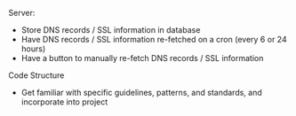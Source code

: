 Server:
- Store DNS records / SSL information in database
- Have DNS records / SSL information re-fetched on a cron (every 6 or 24 hours)
- Have a button to manually re-fetch DNS records / SSL information

Code Structure
- Get familiar with specific guidelines, patterns, and standards, and incorporate into project
